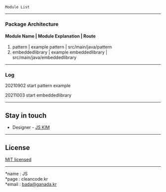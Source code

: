 
```
Module List
```
---
### Package Architecture
#### Module Name | Module Explanation | Route
1. pattern | example pattern | src/main/java/pattern
2. embeddedlibrary | example embeddedlibrary | src/main/java/embeddedlibrary

---
### Log
20210902 start pattern example

20211003 start embeddedlibrary

---

## Stay in touch
- Designer - [JS KIM](https://cleancode.kr)
---
## License
[MIT licensed](LICENSE)

---
*name : JS  
*page : cleancode.kr    
*email : bada@ganada.kr